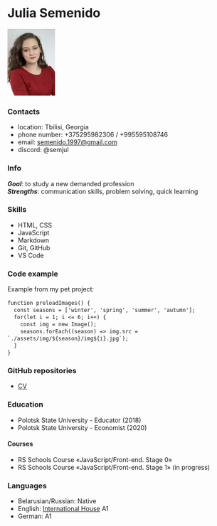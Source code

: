 # Julia Semenido

![Profile photo](photo.jpeg)

### Contacts

* location: Tbilisi, Georgia
* phone number: +375295982306 / +995595108746
* email: semenido.1997@gmail.com
* discord: @semjul

### Info

***Goal***: to study a new demanded profession  
***Strengths***: communication skills, problem solving, quick learning

### Skills

* HTML, CSS
* JavaScript
* Markdown
* Git, GitHub
* VS Code

### Code example

Example from my pet project:
```
function preloadImages() {
  const seasons = ['winter', 'spring', 'summer', 'autumn'];
  for(let i = 1; i <= 6; i++) {
    const img = new Image();
    seasons.forEach((season) => img.src = `./assets/img/${season}/img${i}.jpg`);
  }
}
```

### GitHub repositories

* [CV](https://github.com/Juliasemenido/rsschool-cv)

### Education

* Polotsk State University - Educator (2018)
* Polotsk State University - Economist (2020)

#### Courses
* RS Schools Course «JavaScript/Front-end. Stage 0»
* RS Schools Course «JavaScript/Front-end. Stage 1» (in progress)

### Languages

* Belarusian/Russian: Native
* English: [International House](https://www.ih.by/) A1
* German: A1